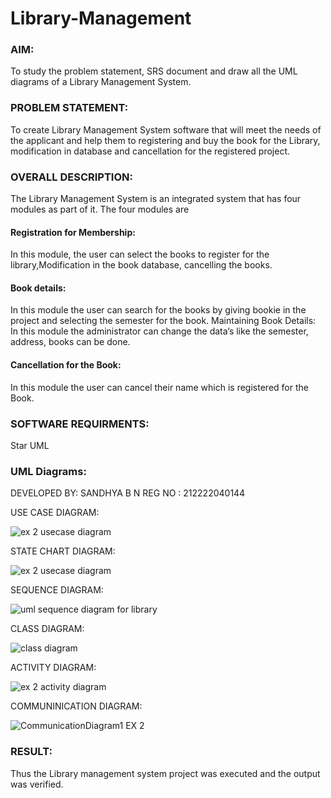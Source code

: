 # Library-Management
### AIM:
To study the problem statement, SRS document and draw all the UML diagrams of a Library Management System.
### PROBLEM STATEMENT:
To create Library Management System software that will meet the needs of the applicant
and help them to registering and buy the book for the Library, modification in database and
cancellation for the registered project.
### OVERALL DESCRIPTION:
The Library Management System is an integrated system that has four modules as part of
it. The four modules are
#### Registration for Membership:
In this module, the user can select the books to register for the library,Modification in the book
database, cancelling the books.
#### Book details:
In this module the user can search for the books by giving bookie in the project and selecting
the semester for the book.
Maintaining Book Details:
In this module the administrator can change the data’s like the semester, address, books can be
done.
#### Cancellation for the Book:
In this module the user can cancel their name which is registered for the Book.
### SOFTWARE REQUIRMENTS:
Star UML
### UML Diagrams:
DEVELOPED BY: SANDHYA B N
REG NO : 212222040144


USE CASE DIAGRAM:


![ex 2 usecase diagram](https://github.com/sandhyabalamurali/Library-Management/assets/115525118/354699aa-e418-417f-945c-12f057da1523)


STATE CHART DIAGRAM:

![ex 2 usecase diagram](https://github.com/sandhyabalamurali/Library-Management/assets/115525118/6e9e284d-09d4-4dd6-92b7-e9f450154994)


SEQUENCE DIAGRAM:


![uml sequence diagram for library](https://github.com/sandhyabalamurali/Library-Management/assets/115525118/7da9d521-bb58-478a-ab0c-0454b5f7b0c9)


CLASS DIAGRAM:



![class diagram](https://github.com/sandhyabalamurali/Library-Management/assets/115525118/8b382d01-cfdb-48cc-a4b3-d7d44aa2a08d)


ACTIVITY DIAGRAM:



![ex 2 activity diagram](https://github.com/sandhyabalamurali/Library-Management/assets/115525118/ba363d8a-4897-4942-817b-cc843c7f70d3)




COMMUNINICATION DIAGRAM:



![CommunicationDiagram1 EX 2](https://github.com/sandhyabalamurali/Library-Management/assets/115525118/34eae2e3-a64a-4123-aa1c-5cc8552e212a)







### RESULT:
Thus the Library management system project was executed and the output was verified.
